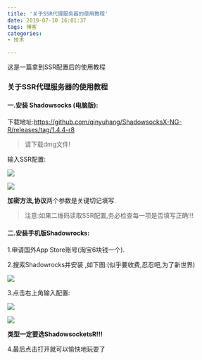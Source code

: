 ```yaml
---
title: '关于SSR代理服务器的使用教程'
date: 2019-07-10 16:01:37
tags: 博客
categories:
- 技术

---
```




这是一篇拿到SSR配置后的使用教程

<!-- more -->



### 关于SSR代理服务器的使用教程

#### 一.安装 Shadowsocks (电脑版):

下载地址:https://github.com/qinyuhang/ShadowsocksX-NG-R/releases/tag/1.4.4-r8

> 请下载dmg文件!

输入SSR配置:

![](关于SSR代理服务器的使用/server_introduce_1.png)

![](关于SSR代理服务器的使用/server_introduce_2.png)



**加密方法,协议**两个参数是关键切记填写.

> 注意:如果二维码读取SSR配置,务必检查每一项是否填写正确!!!



#### 二.安装手机版Shadowrocks:

1.申请国外App Store账号(淘宝6块钱一个).

2.搜索Shadowrocks并安装 ,如下图:(似乎要收费,忍忍吧,为了新世界)

![](关于SSR代理服务器的使用/server_introduce_3.jpg)

3.点击右上角输入配置:

![](关于SSR代理服务器的使用/server_introduce_4.jpg)

![](关于SSR代理服务器的使用/server_introduce_5.jpg)

**类型一定要选ShadowsocketsR!!!**

4.最后点击打开就可以愉快地玩耍了













